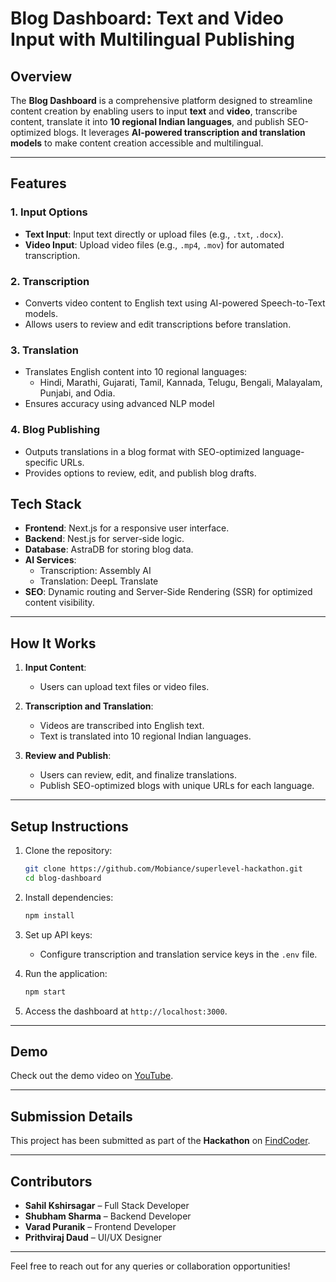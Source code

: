 # **Blog Dashboard: Text and Video Input with Multilingual Publishing**

## **Overview**  
The **Blog Dashboard** is a comprehensive platform designed to streamline content creation by enabling users to input **text** and **video**, transcribe content, translate it into **10 regional Indian languages**, and publish SEO-optimized blogs. It leverages **AI-powered transcription and translation models** to make content creation accessible and multilingual.

---

## **Features**  

### **1. Input Options**  
- **Text Input**: Input text directly or upload files (e.g., `.txt`, `.docx`).  
- **Video Input**: Upload video files (e.g., `.mp4`, `.mov`) for automated transcription.  

### **2. Transcription**  
- Converts video content to English text using AI-powered Speech-to-Text models.  
- Allows users to review and edit transcriptions before translation.  

### **3. Translation**  
- Translates English content into 10 regional languages:  
  - Hindi, Marathi, Gujarati, Tamil, Kannada, Telugu, Bengali, Malayalam, Punjabi, and Odia.  
- Ensures accuracy using advanced NLP model

### **4. Blog Publishing**  
- Outputs translations in a blog format with SEO-optimized language-specific URLs.  
- Provides options to review, edit, and publish blog drafts.  
 



## **Tech Stack**  
- **Frontend**:  Next.js for a responsive user interface.  
- **Backend**: Nest.js for server-side logic.  
- **Database**: AstraDB for storing blog data.  
- **AI Services**:  
  - Transcription: Assembly AI
  - Translation: DeepL Translate
- **SEO**: Dynamic routing and Server-Side Rendering (SSR) for optimized content visibility.  

---

## **How It Works**  
1. **Input Content**:  
   - Users can upload text files or video files.  

2. **Transcription and Translation**:  
   - Videos are transcribed into English text.  
   - Text is translated into 10 regional Indian languages.  

3. **Review and Publish**:  
   - Users can review, edit, and finalize translations.  
   - Publish SEO-optimized blogs with unique URLs for each language.  

---

## **Setup Instructions**  
1. Clone the repository:  
   ```bash
   git clone https://github.com/Mobiance/superlevel-hackathon.git
   cd blog-dashboard
   ```

2. Install dependencies:  
   ```bash
   npm install
   ```

3. Set up API keys:  
   - Configure transcription and translation service keys in the `.env` file.  

4. Run the application:  
   ```bash
   npm start
   ```

5. Access the dashboard at `http://localhost:3000`.  

---

## **Demo**  
Check out the demo video on [YouTube](https://youtu.be/nEBZlg-T00k).  

---

## **Submission Details**  
This project has been submitted as part of the **Hackathon** on [FindCoder](https://www.findcoder.io/).  

---

## **Contributors**  
- **Sahil Kshirsagar** – Full Stack Developer  
- **Shubham Sharma** – Backend Developer  
- **Varad Puranik** – Frontend Developer  
- **Prithviraj Daud** – UI/UX Designer  

---

Feel free to reach out for any queries or collaboration opportunities!  

